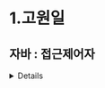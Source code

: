 # 1.고원일

## 자바 : 접근제어자
<details>
이게 사실,, 설명하자면 패키지 부터 설명을 해야하는데 패키지와 클래스는 어느정도 알고 있다는 가정하에 접근 제한자를 설명하고자 한다. 

접근 Access 
클래스 및 인터페이스, 생성자, 필드, 메소드 접근을 말한다. 

제한자 Modifier 
하지만 이러한 것들을 사용하지 못하게 막아야하는 경우도 있다. 

예를 들어 자동차의 속도를 계산하는데 음수가 나올 수 없는 것 처럼 어떠한 값에는 데이터를 보호하고 클래스 외부에선 사용되지 않는 불필요한 데이터를 감추기 위함 객체지향에서는 이것을 ‘ 캡슐화 ‘ 라고 부른다.
캡슐화를 통해 필드는 외부에서의 접근을 막고 메소드는 매개값의 검증을 통해 유효한 값을 객체의 필드로 저장한다 흔히 롬복이라는 툴을 사용해 자동으로 setter, getter를 생성한다. (여기서 필드는 private로 선언하고 같은 클래스 내에서 set, get이 이루어진다)

먼저, 접근 제한자에 대한 것을 그림으로 나타내면

![1-1](https://file.notion.so/f/f/755f938d-20fd-4761-b6c6-1980c5a5bd04/cd99cdd2-49de-440b-9e58-3d1fa2770f3e/Untitled.png?id=89332819-c347-42df-a127-d218cf7fd125&table=block&spaceId=755f938d-20fd-4761-b6c6-1980c5a5bd04&expirationTimestamp=1702857600000&signature=cdXwzyQb2qiU4l8tIoacKxHrrL2O8qCEWu_EF4nLM44&downloadName=Untitled.png)

![1-2](https://file.notion.so/f/f/755f938d-20fd-4761-b6c6-1980c5a5bd04/d975658a-ab1a-4a03-ad38-497cefcf5238/Untitled.png?id=37ce1769-d3a6-44d6-a0e6-64fd09214c02&table=block&spaceId=755f938d-20fd-4761-b6c6-1980c5a5bd04&expirationTimestamp=1702857600000&signature=8V_IxrSi6oHAIfwEXyfhXfr-0u4cpPx1SHHhGBPBhGI&downloadName=Untitled.png)


public:
public 접근 제어자를 사용하면 해당 클래스는 어디서든 접근이 가능합니다. 다른 패키지에서도 접근할 수 있습니다.
javaCopy code
public class MyClass {
    // 클래스 내용
}
​
default (package-private):
default 접근 제어자는 별도로 지정하지 않을 경우의 기본 값으로, 같은 패키지 내에서만 접근이 가능합니다.
javaCopy code
class MyClass {
    // 클래스 내용
}
​
private:
private 접근 제어자를 사용하면 해당 클래스는 같은 클래스 내에서만 접근이 가능합니다. 다른 클래스에서는 직접적인 접근이 불가능합니다.
javaCopy code
private class MyClass {
    // 클래스 내용
}
​
protected:
protected 접근 제어자를 사용하면 같은 패키지 내에서와 해당 클래스를 상속받은 하위 클래스에서만 접근이 가능합니다.
javaCopy code
protected class MyClass {
    // 클래스 내용
}
​
정리하자면..
클래스 내의 모든 iv 는 private 으로 하여,클래스 외부에서는 직접적으로 접근하지 못하게 만들자.

대신 메서드(Getter, Setter) 의 접근 제어자를 public 으로 하여,이러한 메서드들을 통해 iv 에 간접적으로 접근할 수 있도록 만들자.

의도치 않은 실수를 줄이기 위함과 정보 은닉의 목적으로 사용할 수 있습니다.

접근 제어자는 좁을 수록, 유지보수가 쉽다.

만약 , 클래스 외부에서는 불필요한 메서드를 public 으로 지정했다면,추후 코드가 변경되었을 때 클래스 외부까지 테스트 해야 한다.
반면 private 으로 지정했다면,추후 코드가 변경되더라도, 해당 클래스 내부만 테스트하면 된다.
​</details>

